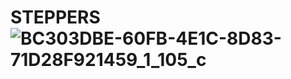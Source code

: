 # STEPPERS![BC303DBE-60FB-4E1C-8D83-71D28F921459_1_105_c](https://user-images.githubusercontent.com/73149111/208731768-71dda451-dca2-4550-b704-45c6d992890a.jpeg)
